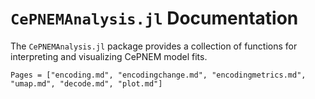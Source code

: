 # `CePNEMAnalysis.jl` Documentation

The `CePNEMAnalysis.jl` package provides a collection of functions for interpreting and visualizing CePNEM model fits.

```@contents
Pages = ["encoding.md", "encodingchange.md", "encodingmetrics.md", "umap.md", "decode.md", "plot.md"]
```
